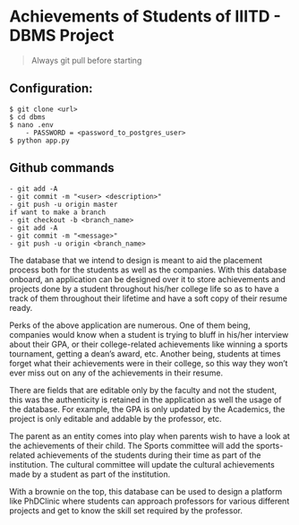 # Achievements of Students of IIITD - DBMS Project


> Always git pull before starting

## Configuration:
    $ git clone <url>
    $ cd dbms
    $ nano .env
        - PASSWORD = <password_to_postgres_user>
    $ python app.py

## Github commands
    - git add -A
    - git commit -m "<user> <description>"
    - git push -u origin master 
    if want to make a branch
    - git checkout -b <branch_name>
    - git add -A
    - git commit -m "<message>"
    - git push -u origin <branch_name>
The database that we intend to design is meant to aid the placement process both for the students as well as the companies. With this database onboard, an application can be designed over it to store achievements and projects done by a student throughout his/her college life so as to have a track of them throughout their lifetime and have a soft copy of their resume ready. 

Perks of the above application are numerous. One of them being, companies would know when a student is trying to bluff in his/her interview about their GPA, or their college-related achievements like winning a sports tournament, getting a dean’s award, etc. Another being, students at times forget what their achievements were in their college, so this way they won’t ever miss out on any of the achievements in their resume.

There are fields that are editable only by the faculty and not the student, this was the authenticity is retained in the application as well the usage of the database. For example, the GPA is only updated by the Academics, the project is only editable and addable by the professor, etc. 

The parent as an entity comes into play when parents wish to have a look at the achievements of their child. The Sports committee will add the sports-related achievements of the students during their time as part of the institution. The cultural committee will update the cultural achievements made by a student as part of the institution.


With a brownie on the top, this database can be used to design a platform like PhDClinic where students can approach professors for various different projects and get to know the skill set required by the professor.
